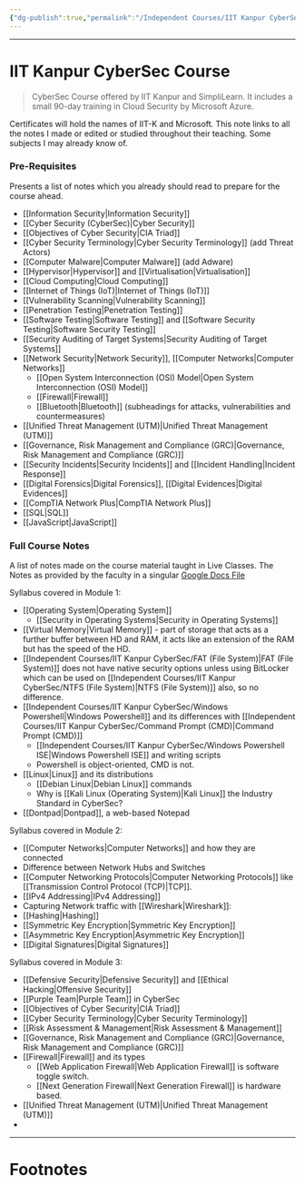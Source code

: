 ```yaml
---
{"dg-publish":true,"permalink":"/Independent Courses/IIT Kanpur CyberSec/IIT-K CyberSec Course/","tags":["CyberSec"]}
---
```



---
# IIT Kanpur CyberSec Course
> CyberSec Course offered by IIT Kanpur and SimpliLearn. It includes a small 90-day training in Cloud Security by Microsoft Azure.

Certificates will hold the names of IIT-K and Microsoft.
This note links to all the notes I made or edited or studied throughout their teaching. Some subjects I may already know of.

### Pre-Requisites
Presents a list of notes which you already should read to prepare for the course ahead.
- [[Information Security\|Information Security]]
- [[Cyber Security (CyberSec)\|Cyber Security]]
- [[Objectives of Cyber Security\|CIA Triad]]
- [[Cyber Security Terminology\|Cyber Security Terminology]] (add Threat Actors)
- [[Computer Malware\|Computer Malware]] (add Adware)
- [[Hypervisor\|Hypervisor]] and [[Virtualisation\|Virtualisation]]
- [[Cloud Computing\|Cloud Computing]]
- [[Internet of Things (IoT)\|Internet of Things (IoT)]]
- [[Vulnerability Scanning\|Vulnerability Scanning]]
- [[Penetration Testing\|Penetration Testing]]
- [[Software Testing\|Software Testing]] and [[Software Security Testing\|Software Security Testing]]
- [[Security Auditing of Target Systems\|Security Auditing of Target Systems]]
- [[Network Security\|Network Security]], [[Computer Networks\|Computer Networks]]
	- [[Open System Interconnection (OSI) Model\|Open System Interconnection (OSI) Model]]
	- [[Firewall\|Firewall]]
	- [[Bluetooth\|Bluetooth]] (subheadings for attacks, vulnerabilities and countermeasures)
- [[Unified Threat Management (UTM)\|Unified Threat Management (UTM)]]
- [[Governance, Risk Management and Compliance (GRC)\|Governance, Risk Management and Compliance (GRC)]]
- [[Security Incidents\|Security Incidents]] and [[Incident Handling\|Incident Response]]
- [[Digital Forensics\|Digital Forensics]], [[Digital Evidences\|Digital Evidences]]
- [[CompTIA Network Plus\|CompTIA Network Plus]]
- [[SQL\|SQL]]
- [[JavaScript\|JavaScript]]

### Full Course Notes
A list of notes made on the course material taught in Live Classes.
The Notes as provided by the faculty in a singular [Google Docs File](https://docs.google.com/document/d/1h5TiltCkafYEWZp60OHRlkEzYLE9HztpOtGTheHka-g/edit?pli=1&tab=t.0)

Syllabus covered in Module 1:
- [[Operating System\|Operating System]]
	- [[Security in Operating Systems\|Security in Operating Systems]]
- [[Virtual Memory\|Virtual Memory]] - part of storage that acts as a further buffer between HD and RAM, it acts like an extension of the RAM but has the speed of the HD.
- [[Independent Courses/IIT Kanpur CyberSec/FAT (File System)\|FAT (File System)]] does not have native security options unless using BitLocker which can be used on [[Independent Courses/IIT Kanpur CyberSec/NTFS (File System)\|NTFS (File System)]] also, so no difference.
- [[Independent Courses/IIT Kanpur CyberSec/Windows Powershell\|Windows Powershell]] and its differences with [[Independent Courses/IIT Kanpur CyberSec/Command Prompt (CMD)\|Command Prompt (CMD)]]
	- [[Independent Courses/IIT Kanpur CyberSec/Windows Powershell ISE\|Windows Powershell ISE]] and writing scripts
	- Powershell is object-oriented, CMD is not.
- [[Linux\|Linux]] and its distributions
	- [[Debian Linux\|Debian Linux]] commands
	- Why is [[Kali Linux (Operating System)\|Kali Linux]] the Industry Standard in CyberSec?
- [[Dontpad\|Dontpad]], a web-based Notepad

Syllabus covered in Module 2:
- [[Computer Networks\|Computer Networks]] and how they are connected
- Difference between Network Hubs and Switches
- [[Computer Networking Protocols\|Computer Networking Protocols]] like [[Transmission Control Protocol (TCP)\|TCP]].
- [[IPv4 Addressing\|IPv4 Addressing]]
- Capturing Network traffic with [[Wireshark\|Wireshark]]:
- [[Hashing\|Hashing]]
- [[Symmetric Key Encryption\|Symmetric Key Encryption]]
- [[Asymmetric Key Encryption\|Asymmetric Key Encryption]]
- [[Digital Signatures\|Digital Signatures]]

Syllabus covered in Module 3:
- [[Defensive Security\|Defensive Security]] and [[Ethical Hacking\|Offensive Security]]
- [[Purple Team\|Purple Team]] in CyberSec
- [[Objectives of Cyber Security\|CIA Triad]]
- [[Cyber Security Terminology\|Cyber Security Terminology]]
- [[Risk Assessment & Management\|Risk Assessment & Management]]
- [[Governance, Risk Management and Compliance (GRC)\|Governance, Risk Management and Compliance (GRC)]]
- [[Firewall\|Firewall]] and its types
	- [[Web Application Firewall\|Web Application Firewall]] is software toggle switch.
	- [[Next Generation Firewall\|Next Generation Firewall]] is hardware based.
- [[Unified Threat Management (UTM)\|Unified Threat Management (UTM)]]
- 

---
# Footnotes